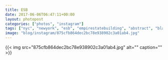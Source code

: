 ```yaml
---
title: ESB
date: 2017-06-06T06:47:11+00:00
layout: photopost
categories: ["photos", "instagram"]
tags: ["nyc", "newyork", "esb", "empirestatebuilding", "abstract", "blackandwhite", "architecture", "sunlight"]
image: "blog/instagram/875cfb864dec2bc78e938902c3a01ab4.jpg"
---
```


{{< img src="875cfb864dec2bc78e938902c3a01ab4.jpg" alt="" caption="" >}}



